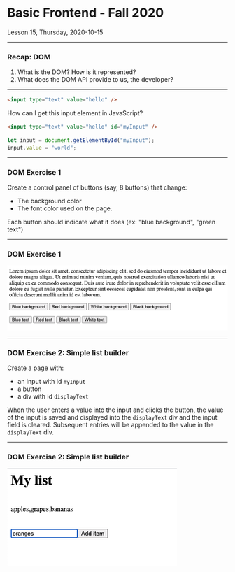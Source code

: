 <!-- .slide: id="lesson15" -->

# Basic Frontend - Fall 2020

Lesson 15, Thursday, 2020-10-15

---

### Recap: DOM

1. What is the DOM? How is it represented?
1. What does the DOM API provide to us, the developer?

---


```html
<input type="text" value="hello" />
```
How can I get this input element in JavaScript?

```html
<input type="text" value="hello" id="myInput" />
```
<!-- .element: class="fragment" -->

```js
let input = document.getElementById("myInput");
input.value = "world";
```
<!-- .element: class="fragment" -->

---

### DOM Exercise 1

Create a control panel of buttons (say, 8 buttons) that change:
* The background color
* The font color used on the page.

Each button should indicate what it does (ex: "blue background", "green text")

---

### DOM Exercise 1

![Example](images/lesson-15-exercise-1.png)

---

### DOM Exercise 2: Simple list builder

Create a page with:
 * an input with id `myInput`
 * a button
 * a div with id `displayText`

When the user enters a value into the input and clicks the button, the value of the input is saved and displayed into the `displayText` div and the input field is cleared. Subsequent entries will be appended to the value in the `displayText` div.

---

### DOM Exercise 2: Simple list builder

![Example](images/lesson-15-exercise-2.png)